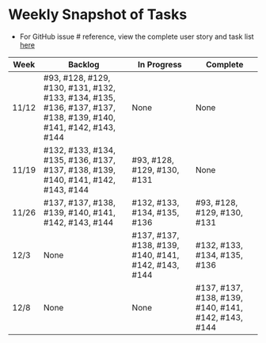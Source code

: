 # Weekly Snapshot of Tasks
- For GitHub issue # reference, view the complete user story and task list [here](https://github.com/hamjared/cs414-f19-001-Blueberries/blob/master/Sprints/Sprint%203/User%20Stories.md)


|Week  |  Backlog                                |In Progress                    | Complete                                                                                |
|------|-----------------------------------------|-------------------------------|-----------------------------------------------------------------------------------------|
|11/12 | #93, #128, #129, #130, #131, #132, #133, #134, #135, #136, #137, #137, #138, #139, #140, #141, #142, #143, #144 | None | None                                        | 
|11/19 |   #132, #133, #134, #135, #136, #137, #137, #138, #139, #140, #141, #142, #143, #144                      |#93, #128, #129, #130, #131            | None  | 
|11/26 |                  #137, #137, #138, #139, #140, #141, #142, #143, #144                |       #132, #133, #134, #135, #136       |   #93, #128, #129, #130, #131     |
|12/3 |                         None          |      #137, #137, #138, #139, #140, #141, #142, #143, #144                   |  #132, #133, #134, #135, #136    | 
|12/8 | None | None | #137, #137, #138, #139, #140, #141, #142, #143, #144|

